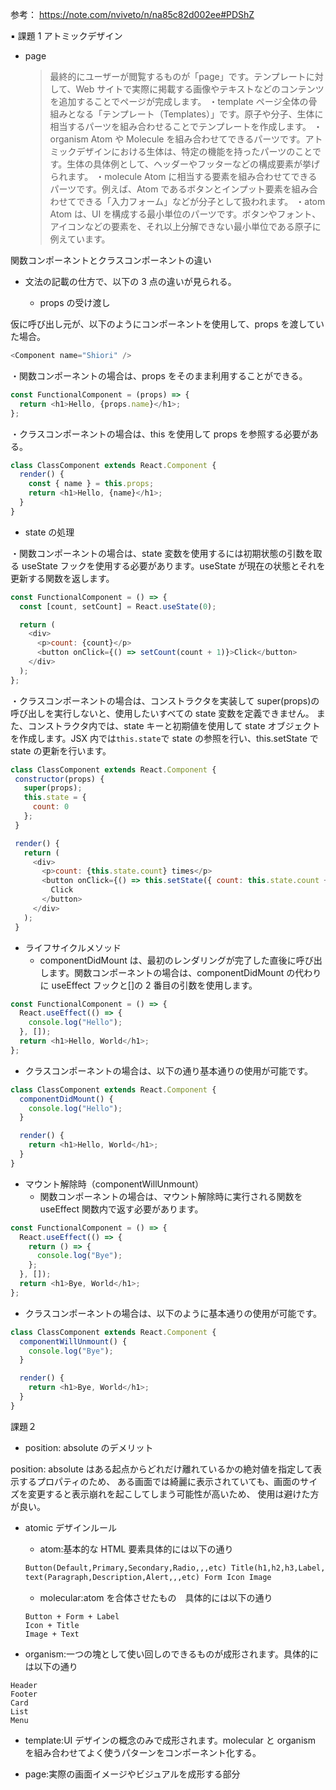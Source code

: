 参考：
https://note.com/nviveto/n/na85c82d002ee#PDShZ

▪️ 課題 1
アトミックデザイン

- page
  > 最終的にユーザーが閲覧するものが「page」です。テンプレートに対して、Web サイトで実際に掲載する画像やテキストなどのコンテンツを追加することでページが完成します。
  > ・template
  > ページ全体の骨組みとなる「テンプレート（Templates）」です。原子や分子、生体に相当するパーツを組み合わせることでテンプレートを作成します。
  > ・organism
  > Atom や Molecule を組み合わせてできるパーツです。アトミックデザインにおける生体は、特定の機能を持ったパーツのことです。生体の具体例として、ヘッダーやフッターなどの構成要素が挙げられます。
  > ・molecule
  > Atom に相当する要素を組み合わせてできるパーツです。例えば、Atom であるボタンとインプット要素を組み合わせてできる「入力フォーム」などが分子として扱われます。
  > ・atom
  > Atom は、UI を構成する最小単位のパーツです。ボタンやフォント、アイコンなどの要素を、それ以上分解できない最小単位である原子に例えています。

関数コンポーネントとクラスコンポーネントの違い

- 文法の記載の仕方で、以下の 3 点の違いが見られる。

  - props の受け渡し

仮に呼び出し元が、以下のようにコンポーネントを使用して、props を渡していた場合。

```javascript
<Component name="Shiori" />
```

・関数コンポーネントの場合は、props をそのまま利用することができる。

```javascript
const FunctionalComponent = (props) => {
  return <h1>Hello, {props.name}</h1>;
};
```

・クラスコンポーネントの場合は、this を使用して props を参照する必要がある。

```javascript
class ClassComponent extends React.Component {
  render() {
    const { name } = this.props;
    return <h1>Hello, {name}</h1>;
  }
}
```

- state の処理

・関数コンポーネントの場合は、state 変数を使用するには初期状態の引数を取る useState フックを使用する必要があります。useState が現在の状態とそれを更新する関数を返します。

```javascript
const FunctionalComponent = () => {
  const [count, setCount] = React.useState(0);

  return (
    <div>
      <p>count: {count}</p>
      <button onClick={() => setCount(count + 1)}>Click</button>
    </div>
  );
};
```

・クラスコンポーネントの場合は、コンストラクタを実装して super(props)の呼び出しを実行しないと、使用したいすべての state 変数を定義できません。
また、コンストラクタ内では、state キーと初期値を使用して state オブジェクトを作成します。JSX 内では`this.state`で state の参照を行い、this.setState で state の更新を行います。

```javascript
class ClassComponent extends React.Component {
 constructor(props) {
   super(props);
   this.state = {
     count: 0
   };
 }

 render() {
   return (
     <div>
       <p>count: {this.state.count} times</p>
       <button onClick={() => this.setState({ count: this.state.count + 1 })}>
         Click
       </button>
     </div>
   );
 }
```

- ライフサイクルメソッド
  - componentDidMount は、最初のレンダリングが完了した直後に呼び出します。関数コンポーネントの場合は、componentDidMount の代わりに useEffect フックと[]の 2 番目の引数を使用します。

```javascript
const FunctionalComponent = () => {
  React.useEffect(() => {
    console.log("Hello");
  }, []);
  return <h1>Hello, World</h1>;
};
```

- クラスコンポーネントの場合は、以下の通り基本通りの使用が可能です。

```javascript
class ClassComponent extends React.Component {
  componentDidMount() {
    console.log("Hello");
  }

  render() {
    return <h1>Hello, World</h1>;
  }
}
```

- マウント解除時（componentWillUnmount）
  - 関数コンポーネントの場合は、マウント解除時に実行される関数を useEffect 関数内で返す必要があります。

```javascript
const FunctionalComponent = () => {
  React.useEffect(() => {
    return () => {
      console.log("Bye");
    };
  }, []);
  return <h1>Bye, World</h1>;
};
```

- クラスコンポーネントの場合は、以下のように基本通りの使用が可能です。

```javascript
class ClassComponent extends React.Component {
  componentWillUnmount() {
    console.log("Bye");
  }

  render() {
    return <h1>Bye, World</h1>;
  }
}
```

課題２

- position: absolute のデメリット

position: absolute はある起点からどれだけ離れているかの絶対値を指定して表示するプロパティのため、
ある画面では綺麗に表示されていても、画面のサイズを変更すると表示崩れを起こしてしまう可能性が高いため、
使用は避けた方が良い。

- atomic デザインルール

  - atom:基本的な HTML 要素具体的には以下の通り

  ```html
  Button(Default,Primary,Secondary,Radio,,,etc) Title(h1,h2,h3,Label,,,etc)
  text(Paragraph,Description,Alert,,,etc) Form Icon Image
  ```

  - molecular:atom を合体させたもの　具体的には以下の通り

  ```
  Button + Form + Label
  Icon + Title
  Image + Text
  ```

- organism:一つの塊として使い回しのできるものが成形されます。具体的には以下の通り

```
Header
Footer
Card
List
Menu
```

- template:UI デザインの概念のみで成形されます。molecular と organism を組み合わせてよく使うパターンをコンポーネント化する。

- page:実際の画面イメージやビジュアルを成形する部分
